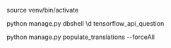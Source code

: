 source venv/bin/activate

python manage.py dbshell
\d tensorflow_api_question



python manage.py populate_translations --forceAll